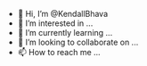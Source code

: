 - 👋 Hi, I’m @KendallBhava
- 👀 I’m interested in ...
- 🌱 I’m currently learning ...
- 💞️ I’m looking to collaborate on ...
- 📫 How to reach me ...

<!---
KendallBhava/KendallBhava is a ✨ special ✨ repository because its `README.md` (this file) appears on your GitHub profile.
You can click the Preview link to take a look at your changes.
--->
